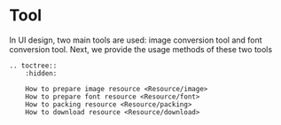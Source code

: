 # **Tool**

In UI design, two main tools are used: image conversion tool and font conversion tool. Next, we provide the usage methods of these two tools


```eval_rst
.. toctree::
    :hidden:

    How to prepare image resource <Resource/image>
    How to prepare font resource <Resource/font>
    How to packing resource <Resource/packing>
    How to download resource <Resource/download>
```
